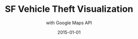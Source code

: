---
layout: default
modal-id: 2
date: 2015-01-01
img: sfcrime.png
title: SF Vehicle Theft Visualization
subtitle: with Google Maps API 
project-date: January 2015
client: myself
category: project 
redirect-url: /google-maps-sf-crime-vis
blog-url: https://medium.com/@simonchen/design-process-for-sf-vehicle-theft-crime-visualization-13b5e0b8dd50
comments: true
comments-offset: col-sm-offset-2
description: This was a personal project to experiment using dataset processed with R Studio of vehicle thefts in SF and plotting with Google Maps JS API. I enjoyed exploring what Google Maps had to offer through heatmap visualizations and styling the map layouts themselves to suit time of day as well as rendering different views based on the level of zoom to maintain relevancy of information presented.    

---